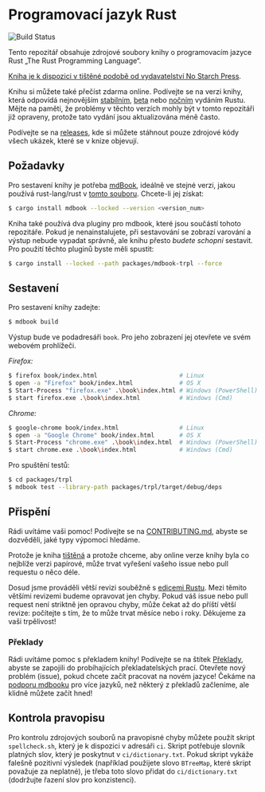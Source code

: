 <!--
# The Rust Programming Language
-->
# Programovací jazyk Rust

![Build Status](https://github.com/rust-lang/book/workflows/CI/badge.svg)

<!--
This repository contains the source of "The Rust Programming Language" book.

[The book is available in dead-tree form from No Starch Press][nostarch].
-->
Tento repozitář obsahuje zdrojové soubory knihy o programovacím jazyce Rust
„The Rust Programming Language“.

[Kniha je k dispozici v tištěné podobě od vydavatelství No Starch Press][nostarch].

[nostarch]: https://nostarch.com/rust-programming-language-2nd-edition

<!--
You can also read the book for free online. Please see the book as shipped with
the latest [stable], [beta], or [nightly] Rust releases. Be aware that issues
in those versions may have been fixed in this repository already, as those
releases are updated less frequently.
-->
Knihu si můžete také přečíst zdarma online. Podívejte se na verzi knihy,
která odpovídá nejnovějším [stabilním], [beta] nebo [nočním] vydáním Rustu.
Mějte na paměti, že problémy v těchto verzích mohly být v tomto repozitáři
již opraveny, protože tato vydání jsou aktualizována méně často.

[stabilním]: https://doc.rust-lang.org/stable/book/
[beta]: https://doc.rust-lang.org/beta/book/
[nočním]: https://doc.rust-lang.org/nightly/book/

<!--
See the [releases] to download just the code of all the code listings that
appear in the book.
-->
Podívejte se na [releases], kde si můžete stáhnout pouze zdrojové kódy
všech ukázek, které se v knize objevují.

[releases]: https://github.com/rust-lang/book/releases

<!--
## Requirements

Building the book requires [mdBook], ideally the same version that
rust-lang/rust uses in [this file][rust-mdbook]. To get it:
-->
## Požadavky

Pro sestavení knihy je potřeba [mdBook], ideálně ve stejné verzi, jakou používá
rust-lang/rust v [tomto souboru][rust-mdbook]. Chcete-li jej získat:

[mdBook]: https://github.com/rust-lang/mdBook
[rust-mdbook]: https://github.com/rust-lang/rust/blob/master/src/tools/rustbook/Cargo.toml

```bash
$ cargo install mdbook --locked --version <version_num>
```

<!--
The book also uses two mdbook plugins which are part of this repository. If you
do not install them, you will see warnings when building and the output will not
look right, but you _will_ still be able to build the book. To use the plugins,
you should run:
-->
Kniha také používá dva pluginy pro mdbook, které jsou součástí tohoto
repozitáře. Pokud je nenainstalujete, při sestavování se zobrazí varování
a výstup nebude vypadat správně, ale knihu přesto _budete schopni_ sestavit.
Pro použití těchto pluginů byste měli spustit:

```bash
$ cargo install --locked --path packages/mdbook-trpl --force
```

<!--
## Building

To build the book, type:
-->
## Sestavení

Pro sestavení knihy zadejte:

```bash
$ mdbook build
```

<!--
The output will be in the `book` subdirectory. To check it out, open it in
your web browser.
-->
Výstup bude ve podadresáři `book`. Pro jeho zobrazení jej otevřete ve svém
webovém prohlížeči.

_Firefox:_

```bash
$ firefox book/index.html                       # Linux
$ open -a "Firefox" book/index.html             # OS X
$ Start-Process "firefox.exe" .\book\index.html # Windows (PowerShell)
$ start firefox.exe .\book\index.html           # Windows (Cmd)
```

_Chrome:_

```bash
$ google-chrome book/index.html                 # Linux
$ open -a "Google Chrome" book/index.html       # OS X
$ Start-Process "chrome.exe" .\book\index.html  # Windows (PowerShell)
$ start chrome.exe .\book\index.html            # Windows (Cmd)
```

<!--
To run the tests:
-->
Pro spuštění testů:

```bash
$ cd packages/trpl
$ mdbook test --library-path packages/trpl/target/debug/deps
```

<!--
## Contributing

We'd love your help! Please see [CONTRIBUTING.md][contrib] to learn about the
kinds of contributions we're looking for.

[contrib]: https://github.com/rust-lang/book/blob/main/CONTRIBUTING.md

Because the book is [printed][nostarch], and because we want
to keep the online version of the book close to the print version when
possible, it may take longer than you're used to for us to address your issue
or pull request.

So far, we've been doing a larger revision to coincide with [Rust Editions](https://doc.rust-lang.org/edition-guide/). Between those larger
revisions, we will only be correcting errors. If your issue or pull request
isn't strictly fixing an error, it might sit until the next time that we're
working on a large revision: expect on the order of months or years. Thank you
for your patience!
-->
## Přispění

Rádi uvítáme vaši pomoc! Podívejte se na [CONTRIBUTING.md][contrib], abyste
se dozvěděli, jaké typy výpomoci hledáme.

[contrib]: https://github.com/rust-lang/book/blob/main/CONTRIBUTING.md

Protože je kniha [tištěná][nostarch] a protože chceme, aby online verze knihy
byla co nejblíže verzi papírové, může trvat vyřešení vašeho issue nebo pull
requestu o něco déle.

Dosud jsme prováděli větší revizi souběžně s
[edicemi Rustu](https://doc.rust-lang.org/edition-guide/).
Mezi těmito většími revizemi budeme opravovat jen chyby. Pokud váš issue
nebo pull request není striktně jen opravou chyby, může čekat až do příští
větší revize: počítejte s tím, že to může trvat měsíce nebo i roky.
Děkujeme za vaši trpělivost!

<!--
### Translations

We'd love help translating the book! See the [Translations] label to join in
efforts that are currently in progress. Open a new issue to start working on
a new language! We're waiting on [mdbook support] for multiple languages
before we merge any in, but feel free to start!
-->
### Překlady

Rádi uvítáme pomoc s překladem knihy! Podívejte se na štítek [Překlady],
abyste se zapojili do probíhajících překladatelských prací. Otevřete nový
problém (issue), pokud chcete začít pracovat na novém jazyce!
Čekáme na [podporu mdbooku] pro více jazyků, než některý z překladů začleníme,
ale klidně můžete začít hned!

[Překlady]: https://github.com/rust-lang/book/issues?q=is%3Aopen+is%3Aissue+label%3ATranslations
[podporu mdbooku]: https://github.com/rust-lang/mdBook/issues/5

<!--
## Spellchecking

To scan source files for spelling errors, you can use the `spellcheck.sh`
script available in the `ci` directory. It needs a dictionary of valid words,
which is provided in `ci/dictionary.txt`. If the script produces a false
positive (say, you used the word `BTreeMap` which the script considers invalid),
you need to add this word to `ci/dictionary.txt` (keep the sorted order for
consistency).
-->
## Kontrola pravopisu

Pro kontrolu zdrojových souborů na pravopisné chyby můžete použít skript
`spellcheck.sh`, který je k dispozici v adresáři `ci`. Skript potřebuje
slovník platných slov, který je poskytnut v `ci/dictionary.txt`.
Pokud skript vykáže falešně pozitivní výsledek (například použijete slovo
`BTreeMap`, které skript považuje za neplatné), je třeba toto slovo přidat
do `ci/dictionary.txt` (dodržujte řazení slov pro konzistenci).